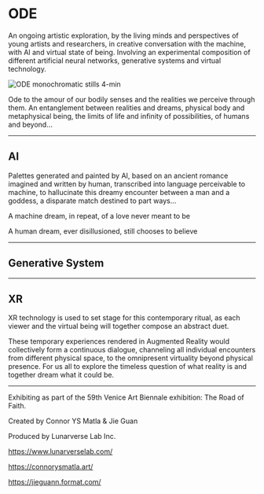 # ODE

An ongoing artistic exploration, by the living minds and perspectives of young artists and researchers, in creative conversation with the machine, with AI and virtual state of being. Involving an experimental composition of different artificial neural networks, generative systems and virtual technology.

![ODE monochromatic stills 4-min](https://user-images.githubusercontent.com/101434842/189455089-4a345b10-7274-4b64-af39-6831b9d7efcc.png)

Ode to the amour of our bodily senses and the realities we perceive through them. An entanglement between realities and dreams, physical body and metaphysical being, the limits of life and infinity of possibilities, of humans and beyond…

_________________________________________________________________________________________________________________________________________________________


## AI
Palettes generated and painted by AI, based on an ancient romance imagined and written by human, transcribed into language perceivable to machine, to hallucinate this dreamy encounter between a man and a goddess, a disparate match destined to part ways...


A machine dream, in repeat, of a love never meant to be

A human dream, ever disillusioned, still chooses to believe

_________________________________________________________________________________________________________________________________________________________


## Generative System


_________________________________________________________________________________________________________________________________________________________


## XR
XR technology is used to set stage for this contemporary ritual, as each viewer and the virtual being will together compose an abstract duet.
 
These temporary experiences rendered in Augmented Reality would collectively form a continuous dialogue, channeling all individual encounters from different physical space, to the omnipresent virtuality beyond physical presence. For us all to explore the timeless question of what reality is and together dream what it could be.




_________________________________________________________________________________________________________________________________________________________


Exhibiting as part of the 59th Venice Art Biennale exhibition: The Road of Faith.




Created by Connor YS Matla & Jie Guan

Produced by Lunarverse Lab Inc.

https://www.lunarverselab.com/

https://connorysmatla.art/

https://jieguann.format.com/


